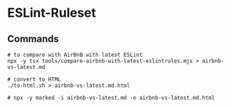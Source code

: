 # ESLint-Ruleset

## Commands

```shell
# to compare with AirBnB with latest ESLint
npx -y tsx tools/compare-airbnb-with-latest-eslintrules.mjs > airbnb-vs-latest.md
```

```shell
# convert to HTML
./to-html.sh > airbnb-vs-latest.md.html

# npx -y marked -i airbnb-vs-latest.md -o airbnb-vs-latest.md.html
```
